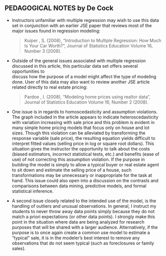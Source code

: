 ## PEDAGOGICAL NOTES by De Cock

- Instructors unfamiliar with multiple regression may wish to use this data set in conjunction with an earlier JSE paper that reviews most of the major 
  issues found in regression modeling: 

  > Kuiper , S. (2008), “Introduction to Multiple Regression: How Much Is Your Car Worth?”, Journal of Statistics Education Volume 16, Number 3 (2008).

- Outside of the general issues associated with multiple regression discussed in this article, this particular data set offers several opportunities to    
  discuss how the purpose of a model might affect the type of modeling done. User of this data may also want to review another JSE article related directly   to real estate pricing:

  > Pardoe , I. (2008), “Modeling home prices using realtor data”, Journal of Statistics Education Volume 16, Number 2 (2008).

- One issue is in regards to homoscedasticity and assumption violations. The graph included in the article appears to indicate heteroscedasticity with variation increasing with sale price and this problem is evident in many simple home pricing models that focus only on house and lot sizes. Though this violation can be alleviated by transforming the response variable (sale price), the resulting equation yields difficult to interpret fitted values (selling price in log or square root dollars). This situation gives the instructor the opportunity to talk about the costs (biased estimators, incorrect statistical tests, etc.) and benefits (ease of use) of not correcting this assumption violation. If the purpose in building the model is simply to allow a typical buyer or real estate agent to sit down and estimate the selling price of a house, such transformations may be unnecessary or inappropriate for the task at hand. This issue could also open into a discussion on the contrasts and comparisons between data mining, predictive models, and formal statistical inference.

- A second issue closely related to the intended use of the model, is the handling of outliers and unusual observations. In general, I instruct my students to never throw away data points simply because they do not match a priori expectations (or other data points). I strongly make this point in the situation where data are being analyzed for research purposes that will be shared with a larger audience. Alternatively, if the purpose is to once again create a common use model to estimate a “typical” sale, it is in the modeler’s best interest to remove any observations that do not seem typical (such as foreclosures or family sales).

